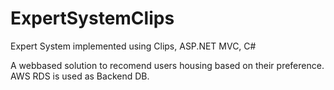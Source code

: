 
# ExpertSystemClips
Expert System implemented using Clips, ASP.NET MVC, C#

A webbased solution to recomend users housing based on their preference. AWS RDS is used as Backend DB.
